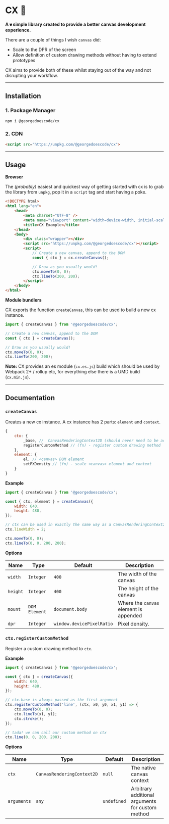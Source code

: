# CX 🎨

**A 💀 simple library created to provide a better canvas development experience.**

There are a couple of things I wish `canvas` did:

-   Scale to the DPR of the screen
-   Allow definition of custom drawing methods without having to extend prototypes

CX aims to provide both of these whilst staying out of the way and not disrupting your workflow.

---

## Installation

### 1. Package Manager

```bash
npm i @georgedoescode/cx
```

### 2. CDN

```html
<script src="https://unpkg.com/@georgedoescode/cx">
```

---

## Usage

**Browser**

The _(probably)_ easiest and quickest way of getting started with cx is to grab the library from `unpkg`, pop it in a `script` tag and start having a poke.

```html
<!DOCTYPE html>
<html lang="en">
    <head>
        <meta charset="UTF-8" />
        <meta name="viewport" content="width=device-width, initial-scale=1.0" />
        <title>CX Example</title>
    </head>
    <body>
        <div class="wrapper"></div>
        <script src="https://unpkg.com/@georgedoescode/cx"></script>
        <script>
            // Create a new canvas, append to the DOM
            const { ctx } = cx.createCanvas();

            // Draw as you usually would!
            ctx.moveTo(0, 0);
            ctx.lineTo(200, 200);
        </script>
    </body>
</html>
```

**Module bundlers**

CX exports the function `createCanvas`, this can be used to build a new cx instance.

```javascript
import { createCanvas } from '@georgedoescode/cx';

// Create a new canvas, append to the DOM
const { ctx } = createCanvas();

// Draw as you usually would!
ctx.moveTo(0, 0);
ctx.lineTo(200, 200);
```

**Note:** CX provides an es module (`cx.es.js`) build which should be used by Webpack 2+ / rollup etc, for everything else there is a UMD build (`cx.min.js`).

---

## Documentation

### `createCanvas`

Creates a new cx instance. A cx instance has 2 parts: `element` and `context`.

```javascript
{
    ctx: {
        _base, //  CanvasRenderingContext2D (should never need to be accessed directly)
        registerCustomMethod // (fn) - register custom drawing method
    },
    element: {
        el, // <canvas> DOM element
        setPXDensity // (fn) - scale <canvas> element and context
    }
}
```

**Example**

```javascript
import { createCanvas } from '@georgedoescode/cx';

const { ctx, element } = createCanvas({
    width: 640,
    height: 480,
});

// ctx can be used in exactly the same way as a CanvasRenderingContext2D instance
ctx.lineWidth = 2;

ctx.moveTo(0, 0);
ctx.lineTo(0, 0, 200, 200);
```

**Options**

| Name     | Type          | Default                   | Description                            |
| -------- | ------------- | ------------------------- | -------------------------------------- |
| `width`  | `Integer`     | `400`                     | The width of the canvas                |
| `height` | `Integer`     | `400`                     | The height of the canvas               |
| `mount`  | `DOM Element` | `document.body`           | Where the `canvas` element is appended |
| `dpr`    | `Integer`     | `window.devicePixelRatio` | Pixel density.                         |

### `ctx.registerCustomMethod`

Register a custom drawing method to `ctx`.

**Example**

```javascript
import { createCanvas } from '@georgedoescode/cx';

const { ctx } = createCanvas({
    width: 640,
    height: 480,
});

// ctx.base is always passed as the first argument
ctx.registerCustomMethod('line', (ctx, x0, y0, x1, y1) => {
    ctx.moveTo(0, 0);
    ctx.lineTo(x1, y1);
    ctx.stroke();
});

// tada! we can call our custom method on ctx
ctx.line(0, 0, 200, 200);
```

**Options**

| Name        | Type                       | Default     | Description                                      |
| ----------- | -------------------------- | ----------- | ------------------------------------------------ |
| `ctx`       | `CanvasRenderingContext2D` | `null`      | The native canvas context                        |
| `arguments` | `any`                      | `undefined` | Arbitrary additional arguments for custom method |
